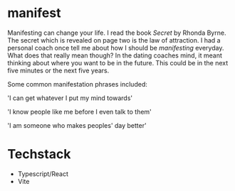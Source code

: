 # manifest

Manifesting can change your life. I read the book *Secret* by Rhonda Byrne. The secret which is revealed on page two is the law of attraction. I had a personal coach once tell me about how I should be *manifesting* everyday. What does that really mean though? In the dating coaches mind, it meant thinking about where you want to be in the future. This could be in the next five minutes or the next five years. 

Some common manifestation phrases included:

'I can get whatever I put my mind towards'

'I know people like me before I even talk to them'

'I am someone who makes peoples' day better'

# Techstack

- Typescript/React
- Vite


